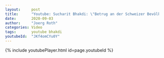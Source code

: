 ```yaml
---
layout:     post
title:      "Youtube: Sucharit Bhakdi: \"Betrug an der Schweizer Bevölkerung\" - ein Gespräch mit Dr. Rainer Schregel"
date:       2020-09-03
author:     "Joerg Roth"
categories: Video
tags:       youtube bhakdi
youtubeId:  "JKf4omCYu0Y"
---
```

{% include youtubePlayer.html id=page.youtubeId %}
